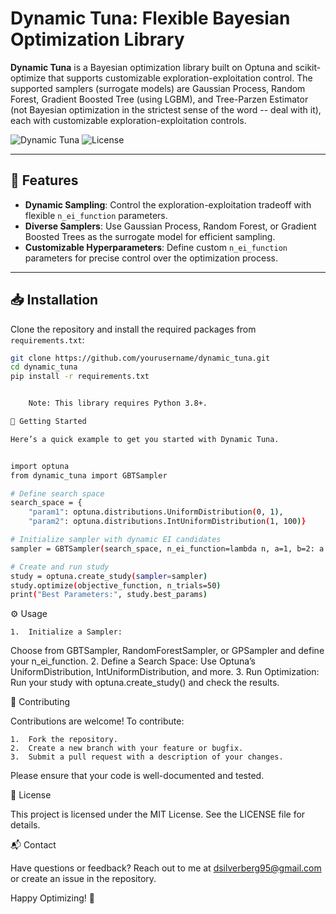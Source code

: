 # Dynamic Tuna: Flexible Bayesian Optimization Library

**Dynamic Tuna** is a Bayesian optimization library built on Optuna and scikit-optimize that supports customizable exploration-exploitation control. The supported samplers (surrogate models) are Gaussian Process, Random Forest, Gradient Boosted Tree (using LGBM), and Tree-Parzen Estimator (not Bayesian optimization in the strictest sense of the word -- deal with it), each with customizable exploration-exploitation controls. 

![Dynamic Tuna](https://img.shields.io/badge/bayesian-optimization-blue.svg) ![License](https://img.shields.io/badge/license-MIT-green)

---

## 🌟 Features

- **Dynamic Sampling**: Control the exploration-exploitation tradeoff with flexible `n_ei_function` parameters.
- **Diverse Samplers**: Use Gaussian Process, Random Forest, or Gradient Boosted Trees as the surrogate model for efficient sampling.
- **Customizable Hyperparameters**: Define custom `n_ei_function` parameters for precise control over the optimization process.

---

## 📥 Installation

Clone the repository and install the required packages from `requirements.txt`:

```bash
git clone https://github.com/yourusername/dynamic_tuna.git
cd dynamic_tuna
pip install -r requirements.txt


	Note: This library requires Python 3.8+.

🚀 Getting Started

Here’s a quick example to get you started with Dynamic Tuna.


import optuna
from dynamic_tuna import GBTSampler

# Define search space
search_space = {
    "param1": optuna.distributions.UniformDistribution(0, 1),
    "param2": optuna.distributions.IntUniformDistribution(1, 100)}

# Initialize sampler with dynamic EI candidates
sampler = GBTSampler(search_space, n_ei_function=lambda n, a=1, b=2: a * n + b)

# Create and run study
study = optuna.create_study(sampler=sampler)
study.optimize(objective_function, n_trials=50)
print("Best Parameters:", study.best_params)
```
⚙️ Usage

	1.	Initialize a Sampler:
Choose from GBTSampler, RandomForestSampler, or GPSampler and define your n_ei_function.
	2.	Define a Search Space:
Use Optuna’s UniformDistribution, IntUniformDistribution, and more.
	3.	Run Optimization:
Run your study with optuna.create_study() and check the results.

🔧 Contributing

Contributions are welcome! To contribute:

	1.	Fork the repository.
	2.	Create a new branch with your feature or bugfix.
	3.	Submit a pull request with a description of your changes.

Please ensure that your code is well-documented and tested.

📜 License

This project is licensed under the MIT License. See the LICENSE file for details.

📬 Contact

Have questions or feedback? Reach out to me at dsilverberg95@gmail.com or create an issue in the repository.

Happy Optimizing! 🎉

